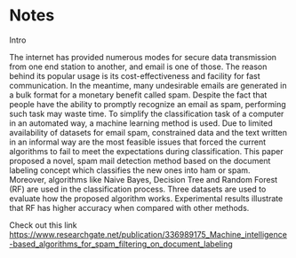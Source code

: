 # Notes

Intro

The internet has provided numerous modes for secure data transmission from one end station to another, and email is one of those. The reason behind its popular usage is its cost-effectiveness and facility for fast communication. In the meantime, many undesirable emails are generated in a bulk format for a monetary benefit called spam. Despite the fact that people have the ability to promptly recognize an email as spam, performing such task may waste time. To simplify the classification task of a computer in an automated way, a machine learning method is used. Due to limited availability of datasets for email spam, constrained data and the text written in an informal way are the most feasible issues that forced the current algorithms to fail to meet the expectations during classification. This paper proposed a novel, spam mail detection method based on the document labeling concept which classifies the new ones into ham or spam. Moreover, algorithms like Naive Bayes, Decision Tree and Random Forest (RF) are used in the classification process. Three datasets are used to evaluate how the proposed algorithm works. Experimental results illustrate that RF has higher accuracy when compared with other methods.


Check out this link
https://www.researchgate.net/publication/336989175_Machine_intelligence-based_algorithms_for_spam_filtering_on_document_labeling